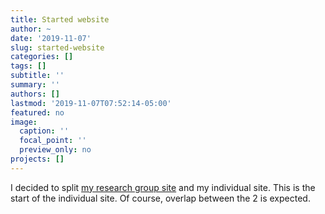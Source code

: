 ```yaml
---
title: Started website
author: ~
date: '2019-11-07'
slug: started-website
categories: []
tags: []
subtitle: ''
summary: ''
authors: []
lastmod: '2019-11-07T07:52:14-05:00'
featured: no
image:
  caption: ''
  focal_point: ''
  preview_only: no
projects: []
---
```


I decided to split [my research group site](http://handelgroup.uga.edu/) and my individual site. This is the start of the individual site. Of course, overlap between the 2 is expected. 
